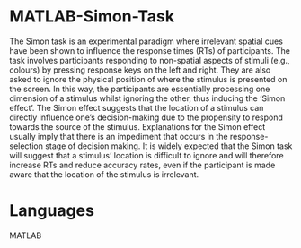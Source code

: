# MATLAB-Simon-Task
The Simon task is an experimental paradigm where irrelevant spatial cues have been shown to influence the response times (RTs) 
of participants. The task involves participants responding to non-spatial aspects of stimuli (e.g., colours) 
by pressing response keys on the left and right. They are also asked to ignore the physical position of where the stimulus is presented on the screen. 
In this way, the participants are essentially processing one dimension of a stimulus whilst ignoring the other, thus inducing the ‘Simon effect’. 
The Simon effect suggests that the location of a stimulus can directly influence one’s decision-making due to the propensity to respond towards the 
source of the stimulus. Explanations for the Simon effect usually imply that there is an impediment that occurs in the response-selection stage of decision making. 
It is widely expected that the Simon task will suggest that a stimulus’ location is difficult to ignore and will therefore increase RTs and reduce accuracy rates, 
even if the participant is made aware that the location of the stimulus is irrelevant.

# Languages
MATLAB
